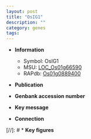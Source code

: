 ```yaml
---
layout: post
title: "OsIG1"
description: ""
category: genes
tags: 
---
```


* **Information**  
    + Symbol: OsIG1  
    + MSU: [LOC_Os01g66590](http://rice.uga.edu/cgi-bin/ORF_infopage.cgi?orf=LOC_Os01g66590)  
    + RAPdb: [Os01g0889400](http://rapdb.dna.affrc.go.jp/viewer/gbrowse_details/irgsp1?name=Os01g0889400)  

* **Publication**  

* **Genbank accession number**  

* **Key message**  

* **Connection**  

[//]: # * **Key figures**  


